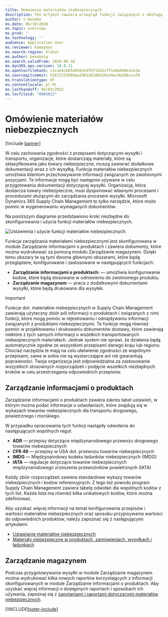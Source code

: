 ```yaml
---
title: Omówienie materiałów niebezpiecznych
description: Ten artykuł zawiera przegląd funkcji związanych z obsługą i dokumentami materiałów niebezpiecznych podczas zarządzania informacjami o produktach i zarządzania magazynem.
author: t-benebo
ms.date: 06/10/2020
ms.topic: overview
ms.prod: ''
ms.technology: ''
audience: Application User
ms.reviewer: kamaybac
ms.search.region: Global
ms.author: benebotg
ms.search.validFrom: 2020-06-10
ms.dyn365.ops.version: 10.0.11
ms.openlocfilehash: c2cae4cb65dd163e9fbf1d24cff5a0a040e3ce3a
ms.sourcegitcommit: 52b7225350daa29b1263d8e29c54ac9e20bcca70
ms.translationtype: HT
ms.contentlocale: pl-PL
ms.lasthandoff: 06/03/2022
ms.locfileid: "8905813"
---
```

# <a name="hazardous-materials-overview"></a>Omówienie materiałów niebezpiecznych

[!include [banner](../includes/banner.md)]

W celu zachowania zgodności z przepisami dotyczącymi wysyłki i transportu, organizacje, które dostarczają materiały, które są sklasyfikowane jako towary niebezpieczne, muszą zawierać dodatkowe dokumentacji wraz z ich wysyłką. Funkcja materiałów niebezpiecznych umożliwia klientom przechowywanie informacji związanych ze zwolnionymi pozycjami. Te informacje mogą być następnie używane w celu przygotowania dokumentacji dotyczącej wysyłki. Organizacja, która dostarcza towary niebezpieczne, musi dysponować własnymi procesami i procedurami służącymi do zarządzania procesem wysyłki. Microsoft Dynamics 365 Supply Chain Management to tylko narzędzie, które może pomóc w wygenerowaniu wymaganych dokumentów.

Na poniższym diagramie przedstawiono kroki niezbędne do skonfigurowania i użycia funkcji materiałów niebezpiecznych.

![Ustawienia i użycie funkcji materiałów niebezpiecznych.](media/hazmat-overview.png "Ustawienia i użycie funkcji materiałów niebezpiecznych")

Funkcja zarządzania materiałami niebezpiecznymi jest skonfigurowana w module Zarządzanie informacjami o produktach i zawiera dokumenty, które można wydrukować za pomocą modułu Zarządzanie magazynem. Dzięki temu obszary te są tymi dwoma głównymi obszarami, które będą przeglądane, konfigurowane i zastosowane w następujących funkcjach:

- **Zarządzanie informacjami o produktach:** — umożliwia konfigurowanie kodów, które będą stosowane w odniesieniu do zwolnionego produktu.
- **Zarządzanie magazynem** — praca z dodatkowymi dokumentami wysyłki, które będą drukowane dla wysyłek.

> [!IMPORTANT]
> Funkcje dot. materiałów niebezpiecznych w Supply Chain Management zawierają użyteczny zbiór pól informacji o produktach i związanych z nimi funkcji, które mogą pomóc w rejestrowaniu i odnajdywaniu informacji związanych z produktami niebezpiecznymi. Te funkcje mogą również pomóc w projektowaniu i drukowaniu dokumentów dostawy, które zawierają niektóre z tych samych informacji o wszelkich transportowanych niebezpiecznych materiałach. Jednak system nie sprawi, że działania będą automatycznie zgodne ze wszystkimi przepisami danego kraju lub regionu. Chociaż narzędzia te mają na celu ułatwienie zgodności ze wspólnymi przepisami, same w sobie nie są wystarczające ani nie gwarantują poprawności. Twoja organizacja jest odpowiedzialna za zastosowanie wszystkich stosownych rozporządzeń i podjęcie wszelkich niezbędnych kroków w celu przestrzegania odpowiednich przepisów.

## <a name="product-information-management"></a>Zarządzanie informacjami o produktach

Zarządzanie informacjami o produktach zawiera zakres tabel ustawień, w którym można podać informacje o odwołaniach, które znajdują się w wykazach towarów niebezpiecznych dla transportu drogowego, powietrznego i morskiego.

W przypadku opracowania tych funkcji nastąpiły odwołania do następujących wspólnych reguł:

- **ADR** — przepisy dotyczące międzynarodowego przewozu drogowego towarów niebezpiecznych
- **CFR 49** — przepisy w USA dot. przewozu towarów niebezpiecznych
- **IMDG** — Międzynarodowy kodeks ładunków niebezpiecznych (IMDG)
- **IATA** — regulacje dotyczące towarów niebezpiecznych międzynarodowego zrzeszenia przewoźników powietrznych (IATA)

Każdy zbiór rozporządzeń zawiera standardowe wykazy towarów niebezpiecznych i kodów referencyjnych. Z tego też powodu program Supply Chain Management zawiera tabelę odwołań dla wspólnych kodów z tych list. Każda lista ma również kilka unikatowych kodów, które można zdefiniować.

Aby uzyskać więcej informacji na temat konfigurowania przepisów i wartości materiałów niebezpiecznych oraz sposobu przypisywania wartości do odpowiednich produktów, należy zapoznać się z następującymi artykułami:

- [Ustawianie materiałów niebezpiecznych](hazmat-setup.md)
- [Materiały niebezpieczne w produktach, zamówieniach, wysyłkach i ładunkach](hazmat-items.md)

## <a name="warehouse-management"></a>Zarządzanie magazynem

Podczas przygotowywania wysyłki w module Zarządzanie magazynem można wydrukować kilka nowych raportów korzystających z informacji skonfigurowanych w module Zarządzanie informacjami o produktach. Aby uzyskać więcej informacji o dostępnych raportach i sposobach ich używania, zapoznaj się z [zapytaniami i raportami dotyczącymi materiałów niebezpiecznych](hazmat-reports.md).


[!INCLUDE[footer-include](../../includes/footer-banner.md)]